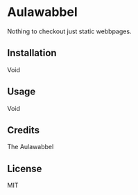 # Aulawabbel

Nothing to checkout just static webbpages.

## Installation

Void

## Usage

Void


## Credits

The Aulawabbel

## License

MIT